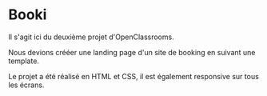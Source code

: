 # Booki

Il s'agit ici du deuxième projet d'OpenClassrooms. 

Nous devions crééer une landing page d'un site de booking en suivant une template. 

Le projet a été réalisé en HTML et CSS, il est également responsive sur tous les écrans.
